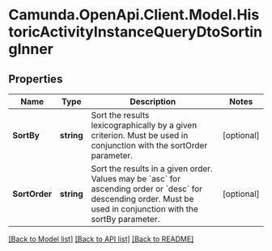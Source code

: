 # Camunda.OpenApi.Client.Model.HistoricActivityInstanceQueryDtoSortingInner

## Properties

Name | Type | Description | Notes
------------ | ------------- | ------------- | -------------
**SortBy** | **string** | Sort the results lexicographically by a given criterion. Must be used in conjunction with the sortOrder parameter. | [optional] 
**SortOrder** | **string** | Sort the results in a given order. Values may be &#x60;asc&#x60; for ascending order or &#x60;desc&#x60; for descending order. Must be used in conjunction with the sortBy parameter. | [optional] 

[[Back to Model list]](../README.md#documentation-for-models) [[Back to API list]](../README.md#documentation-for-api-endpoints) [[Back to README]](../README.md)

